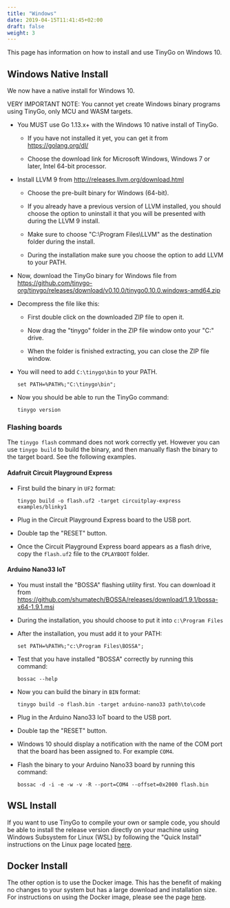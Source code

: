 ```yaml
---
title: "Windows"
date: 2019-04-15T11:41:45+02:00
draft: false
weight: 3
---
```


This page has information on how to install and use TinyGo on Windows 10.

## Windows Native Install

We now have a native install for Windows 10.

VERY IMPORTANT NOTE: You cannot yet create Windows binary programs using TinyGo, only MCU and WASM targets.

- You MUST use Go 1.13.x+ with the Windows 10 native install of TinyGo.

    - If you have not installed it yet, you can get it from https://golang.org/dl/

    - Choose the download link for Microsoft Windows, Windows 7 or later, Intel 64-bit processor.

- Install LLVM 9 from http://releases.llvm.org/download.html

    - Choose the pre-built binary for Windows (64-bit).

    - If you already have a previous version of LLVM installed, you should choose the option to uninstall it that you will be presented with during the LLVM 9 install.

    - Make sure to choose "C:\Program Files\LLVM\" as the destination folder during the install.

    - During the installation make sure you choose the option to add LLVM to your PATH.

- Now, download the TinyGo binary for Windows file from https://github.com/tinygo-org/tinygo/releases/download/v0.10.0/tinygo0.10.0.windows-amd64.zip

- Decompress the file like this:

    - First double click on the downloaded ZIP file to open it.

    - Now drag the "tinygo" folder in the ZIP file window onto your "C:" drive.

    - When the folder is finished extracting, you can close the ZIP file window.

- You will need to add `C:\tinygo\bin` to your PATH.

    ```shell
    set PATH=%PATH%;"C:\tinygo\bin";
    ```

- Now you should be able to run the TinyGo command:

    ```
    tinygo version
    ```

### Flashing boards

The `tinygo flash` command does not work correctly yet. However you can use `tinygo build` to build the binary, and then manually flash the binary to the target board. See the following examples.

#### Adafruit Circuit Playground Express

- First build the binary in `UF2` format:

    ```shell
    tinygo build -o flash.uf2 -target circuitplay-express examples/blinky1
    ```

- Plug in the Circuit Playground Express board to the USB port.

- Double tap the "RESET" button.

- Once the Circuit Playground Express board appears as a flash drive, copy the `flash.uf2` file to the `CPLAYBOOT` folder.

#### Arduino Nano33 IoT

- You must install the "BOSSA" flashing utility first. You can download it from https://github.com/shumatech/BOSSA/releases/download/1.9.1/bossa-x64-1.9.1.msi

- During the installation, you should choose to put it into `c:\Program Files`

- After the installation, you must add it to your PATH:

    ```shell
    set PATH=%PATH%;"c:\Program Files\BOSSA";
    ```

- Test that you have installed "BOSSA" correctly by running this command:

    ```shell
    bossac --help
    ```

- Now you can build the binary in `BIN` format:

    ```shell
    tinygo build -o flash.bin -target arduino-nano33 path\to\code
    ```

- Plug in the Arduino Nano33 IoT board to the USB port.

- Double tap the "RESET" button.

- Windows 10 should display a notification with the name of the COM port that the board has been assigned to. For example `COM4`.

- Flash the binary to your Arduino Nano33 board by running this command:

    ```shell
    bossac -d -i -e -w -v -R --port=COM4 --offset=0x2000 flash.bin
    ```

## WSL Install

If you want to use TinyGo to compile your own or sample code, you should be able to install the release version directly on your machine using Windows Subsystem for Linux (WSL) by following the "Quick Install" instructions on the Linux page located [here](../linux).

## Docker Install

The other option is to use the Docker image. This has the benefit of making no changes to your system but has a large download and installation size. For instructions on using the Docker image, please see the page [here](../using-docker).
